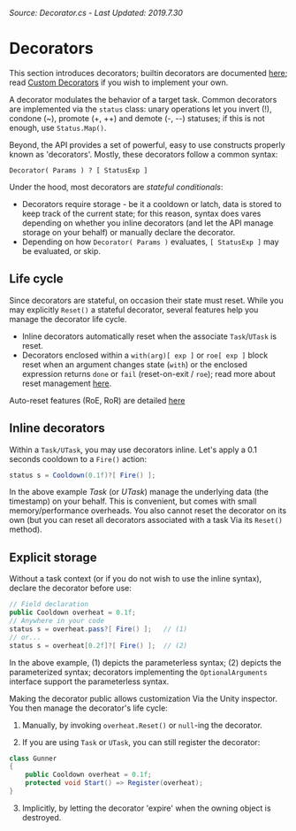 *Source: Decorator.cs - Last Updated: 2019.7.30*

# Decorators

This section introduces decorators; builtin decorators are documented [here](Decorators-Builtin.md); read [Custom Decorators](Decorators-Custom.md) if you wish to implement your own.

A decorator modulates the behavior of a target task. Common decorators are implemented via the `status` class: unary operations let you invert (!), condone (~), promote (+, ++) and demote (-, --) statuses; if this is not enough, use `Status.Map()`.

Beyond, the API provides a set of powerful, easy to use constructs properly known as 'decorators'. Mostly, these decorators follow a common syntax:

```
Decorator( Params ) ? [ StatusExp ]
```

Under the hood, most decorators are *stateful conditionals*:
- Decorators require storage - be it a cooldown or latch, data is stored to keep track of the current state; for this reason, syntax does vares depending on whether you inline decorators (and let the API manage storage on your behalf) or manually declare the decorator. 
- Depending on how `Decorator( Params )` evaluates, `[ StatusExp ]` may be evaluated, or skip.

## Life cycle

Since decorators are stateful, on occasion their state must reset. While you may explicitly `Reset()` a stateful decorator, several features help you manage the decorator life cycle.

- Inline decorators automatically reset when the associate `Task`/`UTask` is reset.
- Decorators enclosed within a `with(arg)[ exp ]` or `roe[ exp ]` block reset when an argument changes state (`with`) or the enclosed expression returns `done` or `fail` (reset-on-exit / `roe`); read more about reset management [here](Reset-Management.md).

Auto-reset features (RoE, RoR) are detailed [here](Reset-Management.md)

## Inline decorators

Within a `Task/UTask`, you may use decorators inline. Let's apply a 0.1 seconds cooldown to a `Fire()` action:

```cs
status s = Cooldown(0.1f)?[ Fire() ];
```

In the above example *Task* (or *UTask*) manage the underlying data (the timestamp) on your behalf. This is convenient, but comes with small memory/performance overheads. You also cannot reset the decorator on its own (but you can reset all decorators associated with a task Via its `Reset()` method).

## Explicit storage

Without a task context (or if you do not wish to use the inline syntax), declare the decorator before use:

```cs
// Field declaration
public Cooldown overheat = 0.1f;
// Anywhere in your code
status s = overheat.pass?[ Fire() ];   // (1)
// or...
status s = overheat[0.2f]?[ Fire() ];  // (2)
```

In the above example, (1) depicts the parameterless syntax; (2) depicts the parameterized syntax; decorators implementing the `OptionalArguments` interface support the parameterless syntax.

Making the decorator public allows customization Via the Unity inspector. You then manage the decorator's life cycle:

1) Manually, by invoking `overheat.Reset()` or `null`-ing the decorator.

2) If you are using `Task` or `UTask`, you can still register the decorator:

```cs
class Gunner
{
    public Cooldown overheat = 0.1f;
    protected void Start() => Register(overheat);
}
```

3) Implicitly, by letting the decorator 'expire' when the owning object is destroyed.
